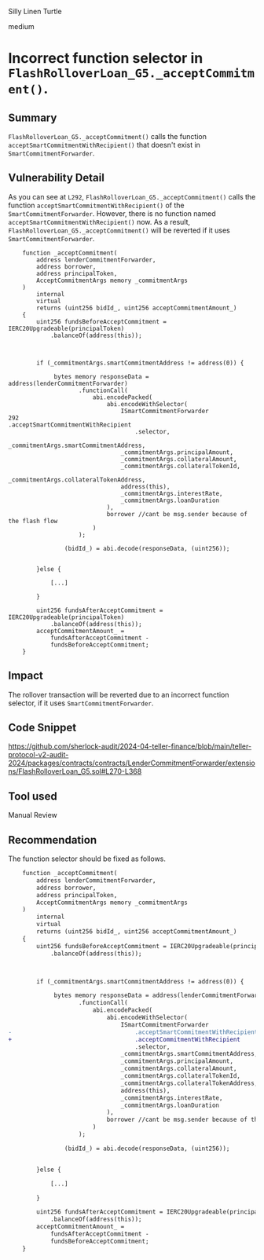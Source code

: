 Silly Linen Turtle

medium

# Incorrect function selector in `FlashRolloverLoan_G5._acceptCommitment()`.

## Summary

`FlashRolloverLoan_G5._acceptCommitment()` calls the function `acceptSmartCommitmentWithRecipient()` that doesn't exist in `SmartCommitmentForwarder`.

## Vulnerability Detail

As you can see at `L292`, `FlashRolloverLoan_G5._acceptCommitment()` calls the function `acceptSmartCommitmentWithRecipient()` of the `SmartCommitmentForwarder`. However, there is no function named `acceptSmartCommitmentWithRecipient()` now. As a result, `FlashRolloverLoan_G5._acceptCommitment()` will be reverted if it uses `SmartCommitmentForwarder`.

```solidity
    function _acceptCommitment(
        address lenderCommitmentForwarder,
        address borrower,
        address principalToken,
        AcceptCommitmentArgs memory _commitmentArgs
    )
        internal
        virtual
        returns (uint256 bidId_, uint256 acceptCommitmentAmount_)
    {
        uint256 fundsBeforeAcceptCommitment = IERC20Upgradeable(principalToken)
            .balanceOf(address(this));



        if (_commitmentArgs.smartCommitmentAddress != address(0)) {

             bytes memory responseData = address(lenderCommitmentForwarder)
                    .functionCall(
                        abi.encodePacked(
                            abi.encodeWithSelector(
                                ISmartCommitmentForwarder
292                                 .acceptSmartCommitmentWithRecipient
                                    .selector,
                                _commitmentArgs.smartCommitmentAddress,
                                _commitmentArgs.principalAmount,
                                _commitmentArgs.collateralAmount,
                                _commitmentArgs.collateralTokenId,
                                _commitmentArgs.collateralTokenAddress,
                                address(this),
                                _commitmentArgs.interestRate,
                                _commitmentArgs.loanDuration
                            ),
                            borrower //cant be msg.sender because of the flash flow
                        )
                    );

                (bidId_) = abi.decode(responseData, (uint256));


        }else { 

            [...]

        }

        uint256 fundsAfterAcceptCommitment = IERC20Upgradeable(principalToken)
            .balanceOf(address(this));
        acceptCommitmentAmount_ =
            fundsAfterAcceptCommitment -
            fundsBeforeAcceptCommitment;
    }
```

## Impact

The rollover transaction will be reverted due to an incorrect function selector, if it uses `SmartCommitmentForwarder`.

## Code Snippet

https://github.com/sherlock-audit/2024-04-teller-finance/blob/main/teller-protocol-v2-audit-2024/packages/contracts/contracts/LenderCommitmentForwarder/extensions/FlashRolloverLoan_G5.sol#L270-L368

## Tool used

Manual Review

## Recommendation

The function selector should be fixed as follows.

```diff
    function _acceptCommitment(
        address lenderCommitmentForwarder,
        address borrower,
        address principalToken,
        AcceptCommitmentArgs memory _commitmentArgs
    )
        internal
        virtual
        returns (uint256 bidId_, uint256 acceptCommitmentAmount_)
    {
        uint256 fundsBeforeAcceptCommitment = IERC20Upgradeable(principalToken)
            .balanceOf(address(this));



        if (_commitmentArgs.smartCommitmentAddress != address(0)) {

             bytes memory responseData = address(lenderCommitmentForwarder)
                    .functionCall(
                        abi.encodePacked(
                            abi.encodeWithSelector(
                                ISmartCommitmentForwarder
-                                   .acceptSmartCommitmentWithRecipient
+                                   .acceptCommitmentWithRecipient
                                    .selector,
                                _commitmentArgs.smartCommitmentAddress,
                                _commitmentArgs.principalAmount,
                                _commitmentArgs.collateralAmount,
                                _commitmentArgs.collateralTokenId,
                                _commitmentArgs.collateralTokenAddress,
                                address(this),
                                _commitmentArgs.interestRate,
                                _commitmentArgs.loanDuration
                            ),
                            borrower //cant be msg.sender because of the flash flow
                        )
                    );

                (bidId_) = abi.decode(responseData, (uint256));


        }else { 

            [...]

        }

        uint256 fundsAfterAcceptCommitment = IERC20Upgradeable(principalToken)
            .balanceOf(address(this));
        acceptCommitmentAmount_ =
            fundsAfterAcceptCommitment -
            fundsBeforeAcceptCommitment;
    }
```